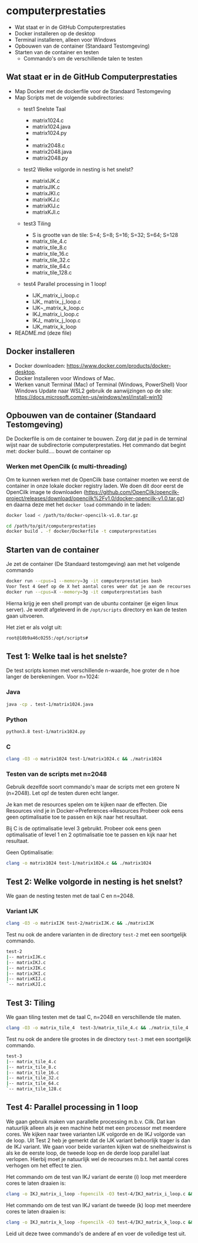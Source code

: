 # computerprestaties
- Wat staat er in de GitHub Computerprestaties
- Docker installeren op de desktop
- Terminal installeren, alleen voor Windows
- Opbouwen van de container (Standaard Testomgeving)
- Starten van de container en testen
    - Commando's om de verschillende talen te testen 

## Wat staat er in de GitHub Computerprestaties
- Map Docker met de dockerfile voor de Standaard Testomgeving
- Map Scripts met de volgende subdirectories:
    - test1 Snelste Taal
         - matrix1024.c
         - matrix1024.java
         - matrix1024.py
         -    
         - matrix2048.c
         - matrix2048.java
         - matrix2048.py   

    - test2 Welke volgorde in nesting is het snelst?
        - matrixIJK.c
        - matrixJIK.c
        - matrixJKI.c
        - matrixIKJ.c
        - matrixKIJ.c
        - matrixKJI.c

    - test3 Tiling
        - S is grootte van de tile: S=4; S=8; S=16; S=32; S=64; S=128
        - matrix_tile_4.c
        - matrix_tile_8.c
        - matrix_tile_16.c
        - matrix_tile_32.c
        - matrix_tile_64.c
        - matrix_tile_128.c
           
    - test4 Parallel processing in 1 loop!
         - IJK_matrix_i_loop.c
         - IJK_ matrix_j_loop.c
         - IJK¬_matrix_k_loop.c
         - IKJ_matrix_i_loop.c
         - IKJ_ matrix_j_loop.c
         - IJK_matrix_k_loop
- README.md (deze file)
    
## Docker installeren
- Docker downloaden: https://www.docker.com/products/docker-desktop.
- Docker Installeren voor Windows of Mac.
- Werken vanuit Terminal (Mac) of Terminal (Windows, PowerShell) 
Voor Windows Update naar WSL2 gebruik de aanwijzingen op de site: https://docs.microsoft.com/en-us/windows/wsl/install-win10

## Opbouwen van de container (Standaard Testomgeving)
De Dockerfile is om de container te bouwen. Zorg dat je pad in de terminal wijst naar de subdirectorie computerprestaties. Het commando dat begint met: docker build.... bouwt de container op

### Werken met OpenCilk (c multi-threading)
Om te kunnen werken met de OpenCilk base container moeten we eerst de container in onze lokale docker registry laden. We doen dit door eerst de OpenCilk image te downloaden (https://github.com/OpenCilk/opencilk-project/releases/download/opencilk%2Fv1.0/docker-opencilk-v1.0.tar.gz) en daarna deze met het `docker load` commando in te laden:

```bash
docker load < /path/to/docker-opencilk-v1.0.tar.gz
```
```bash
cd /path/to/git/computerprestaties
docker build . -f docker/Dockerfile -t computerprestaties
```
## Starten van de container
Je zet de container (De Standaard testomgeving) aan met het volgende commando
```bash
docker run --cpus=1 --memory=3g -it computerprestaties bash
Voor Test 4 Geef op de X het aantal cores weer dat je aan de recourses wel toewijzen.
docker run --cpus=X --memory=3g -it computerprestaties bash
```
Hierna krijg je een shell prompt van de ubuntu container (je eigen linux server). Je wordt afgeleverd in de `/opt/scripts` directory en kan de testen gaan uitvoeren.

Het ziet er als volgt uit:
```bash
root@10b9a46c0255:/opt/scripts#
```

## Test 1: Welke taal is het snelste?

De test scripts komen met verschillende n-waarde, hoe groter de n hoe langer de berekeningen. Voor n=1024:

### Java

```bash
java -cp . test-1/matrix1024.java
```
### Python

```bash
python3.8 test-1/matrix1024.py
```
### C

```bash
clang -O3 -o matrix1024 test-1/matrix1024.c && ./matrix1024
```
### Testen van de scripts met n=2048
Gebruik dezelfde soort commando's maar de scripts met een grotere N (n=2048). Let op! de testen duren echt langer.

Je kan met de resources spelen om te kijken naar de effecten. Die Resources vind je in Docker->Preferences->Resources
Probeer ook eens geen optimalisatie toe te passen en kijk naar het resultaat.

Bij C is de optimalisatie level 3 gebruikt. Probeer ook eens geen optimalisatie of level 1 en 2 optimalisatie toe te passen en kijk naar het resultaat.

Geen Optimalisatie:
```bash
clang -o matrix1024 test-1/matrix1024.c && ./matrix1024
```

## Test 2: Welke volgorde in nesting is het snelst?
We gaan de nesting testen met de taal C en n=2048.

### Variant IJK

```bash
clang -O3 -o matrixIJK test-2/matrixIJK.c && ./matrixIJK
```
Test nu ook de andere varianten in de directory `test-2` met een soortgelijk commando.
```bash
test-2
|-- matrixIJK.c
|-- matrixIKJ.c
|-- matrixJIK.c
|-- matrixJKI.c
|-- matrixKIJ.c
`-- matrixKJI.c
```

## Test 3: Tiling
We gaan tiling testen met de taal C, n=2048 en verschillende tile maten.

```bash
clang -O3 -o matrix_tile_4  test-3/matrix_tile_4.c && ./matrix_tile_4
```
Test nu ook de andere tile grootes in de directory `test-3` met een soortgelijk commando.

```bash
test-3
|-- matrix_tile_4.c
|-- matrix_tile_8.c
|-- matrix_tile_16.c
|-- matrix_tile_32.c
|-- matrix_tile_64.c
`-- matrix_tile_128.c
```

## Test 4: Parallel processing in 1 loop
We gaan gebruik maken van parallelle processing m.b.v. Cilk. Dat kan natuurlijk alleen als je een machine hebt met een processor met meerdere cores. We kijken naar twee varianten IJK volgorde en de IKJ volgorde van de loop.
Uit Test 2 heb je gemerkt dat de IJK variant behoorlijk trager is dan de IKJ variant. We gaan voor beide varianten kijken wat de snelheidswinst is als ke de eerste loop, de tweede loop en de derde loop parallel laat verlopen.
Hierbij moet je natuurlijk wel de recourses m.b.t. het aantal cores verhogen om het effect te zien.

Het commando om de test van IKJ variant de eerste (i) loop met meerdere cores te laten draaien is:
```bash
clang -o IKJ_matrix_i_loop -fopencilk -O3 test-4/IKJ_matrix_i_loop.c && ./IKJ_matrix_i_loop
```
Het commando om de test van IKJ variant de tweede (k) loop met meerdere cores te laten draaien is:
```bash
clang -o IKJ_matrix_k_loop -fopencilk -O3 test-4/IKJ_matrix_k_loop.c && ./IKJ_matrix_k_loop
```
Leid uit deze twee commando's de andere af en voer de volledige test uit.

